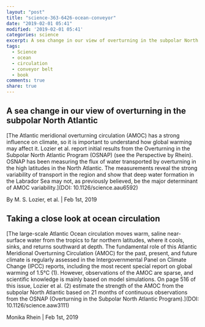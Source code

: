 ```yaml
---
layout: "post"
title: "science-363-6426-ocean-conveyor"
date: "2019-02-01 05:41"
modified: '2019-02-01 05:41'
categories: science
excerpt: A sea change in our view of overturning in the subpolar North Atlantic
tags:
  - Science
  - ocean
  - circulation
  - conveyor belt
  - book
comments: true
share: true
---
```


## A sea change in our view of overturning in the subpolar North Atlantic

[The Atlantic meridional overturning circulation (AMOC) has a strong influence on climate, so it is important to understand how global warming may affect it. Lozier et al. report initial results from the Overturning in the Subpolar North Atlantic Program (OSNAP) (see the Perspective by Rhein). OSNAP has been measuring the flux of water transported by overturning in the high latitudes in the North Atlantic. The measurements reveal the strong variability of transport in the region and show that deep water formation in the Labrador Sea may not, as previously believed, be the major determinant of AMOC variability.](DOI: 10.1126/science.aau6592)

By M. S. Lozier, et al. | Feb 1st, 2019

## Taking a close look at ocean circulation

[The large-scale Atlantic Ocean circulation moves warm, saline near-surface water from the tropics to far northern latitudes, where it cools, sinks, and returns southward at depth. The fundamental role of this Atlantic Meridional Overturning Circulation (AMOC) for the past, present, and future climate is regularly assessed in the Intergovernmental Panel on Climate Change (IPCC) reports, including the most recent special report on global warming of 1.5°C (1). However, observations of the AMOC are sparse, and scientific knowledge is mainly based on model simulations. On page 516 of this issue, Lozier et al. (2) estimate the strength of the AMOC from the subpolar North Atlantic based on 21 months of continuous observations from the OSNAP (Overturning in the Subpolar North Atlantic Program).](DOI: 10.1126/science.aaw3111)

Monika Rhein | Feb 1st, 2019
